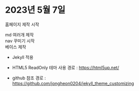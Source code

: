 # 2023년 5월 7일

홈페이지 제작 시작

md 여러개 제작<br>
nav 꾸미기 시작<br>
베이스 제작<br>

- Jekyll 적용

- HTML5 ReadOnly 테마 사용
경로 : https://html5up.net/

- github 참조
경로 : https://github.com/jongheon0204/jekyll_theme_customizing
